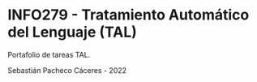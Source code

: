 # INFO279 - Tratamiento Automático del Lenguaje (TAL)

Portafolio de tareas TAL.

Sebastián Pacheco Cáceres - 2022
